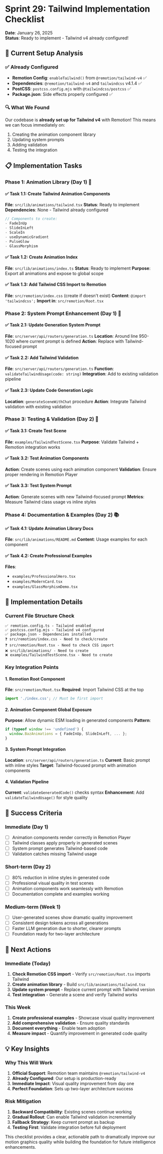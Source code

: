 # Sprint 29: Tailwind Implementation Checklist
**Date**: January 26, 2025  
**Status**: Ready to implement - Tailwind v4 already configured!

## 🎯 Current Setup Analysis

### ✅ Already Configured
- **Remotion Config**: `enableTailwind()` from `@remotion/tailwind-v4` ✅
- **Dependencies**: `@remotion/tailwind-v4` and `tailwindcss` v4.1.4 ✅  
- **PostCSS**: `postcss.config.mjs` with `@tailwindcss/postcss` ✅
- **Package.json**: Side effects properly configured ✅

### 🔍 What We Found
Our codebase is **already set up for Tailwind v4** with Remotion! This means we can focus immediately on:
1. Creating the animation component library
2. Updating system prompts  
3. Adding validation
4. Testing the integration

## 📋 Implementation Tasks

### Phase 1: Animation Library (Day 1) 🚀

#### ✅ Task 1.1: Create Tailwind Animation Components
**File**: `src/lib/animations/tailwind.tsx`
**Status**: Ready to implement
**Dependencies**: None - Tailwind already configured

```typescript
// Components to create:
- FadeInUp
- SlideInLeft  
- ScaleIn
- useDynamicGradient
- PulseGlow
- GlassMorphism
```

#### ✅ Task 1.2: Create Animation Index
**File**: `src/lib/animations/index.ts`
**Status**: Ready to implement
**Purpose**: Export all animations and expose to global scope

#### ✅ Task 1.3: Add Tailwind CSS Import to Remotion
**File**: `src/remotion/index.css` (create if doesn't exist)
**Content**: `@import 'tailwindcss';`
**Import in**: `src/remotion/Root.tsx`

### Phase 2: System Prompt Enhancement (Day 1) 🎯

#### ✅ Task 2.1: Update Generation System Prompt
**File**: `src/server/api/routers/generation.ts`
**Location**: Around line 950-1020 where current prompt is defined
**Action**: Replace with Tailwind-focused prompt

#### ✅ Task 2.2: Add Tailwind Validation
**File**: `src/server/api/routers/generation.ts`
**Function**: `validateTailwindUsage(code: string)`
**Integration**: Add to existing validation pipeline

#### ✅ Task 2.3: Update Code Generation Logic
**Location**: `generateSceneWithChat` procedure
**Action**: Integrate Tailwind validation with existing validation

### Phase 3: Testing & Validation (Day 2) 🧪

#### ✅ Task 3.1: Create Test Scene
**File**: `examples/TailwindTestScene.tsx`
**Purpose**: Validate Tailwind + Remotion integration works

#### ✅ Task 3.2: Test Animation Components
**Action**: Create scenes using each animation component
**Validation**: Ensure proper rendering in Remotion Player

#### ✅ Task 3.3: Test System Prompt
**Action**: Generate scenes with new Tailwind-focused prompt
**Metrics**: Measure Tailwind class usage vs inline styles

### Phase 4: Documentation & Examples (Day 2) 📚

#### ✅ Task 4.1: Update Animation Library Docs
**File**: `src/lib/animations/README.md`
**Content**: Usage examples for each component

#### ✅ Task 4.2: Create Professional Examples
**Files**: 
- `examples/ProfessionalHero.tsx`
- `examples/ModernCard.tsx`  
- `examples/GlassMorphismDemo.tsx`

## 🔧 Implementation Details

### Current File Structure Check
```
✅ remotion.config.ts - Tailwind enabled
✅ postcss.config.mjs - Tailwind v4 configured  
✅ package.json - Dependencies installed
❓ src/remotion/index.css - Need to check/create
❓ src/remotion/Root.tsx - Need to check CSS import
❌ src/lib/animations/ - Need to create
❌ examples/TailwindTestScene.tsx - Need to create
```

### Key Integration Points

#### 1. Remotion Root Component
**File**: `src/remotion/Root.tsx`
**Required**: Import Tailwind CSS at the top
```typescript
import './index.css'; // Must be first import
```

#### 2. Animation Component Global Exposure
**Purpose**: Allow dynamic ESM loading in generated components
**Pattern**: 
```typescript
if (typeof window !== 'undefined') {
  window.BazAnimations = { FadeInUp, SlideInLeft, ... };
}
```

#### 3. System Prompt Integration
**Location**: `src/server/api/routers/generation.ts`
**Current**: Basic prompt with inline styles
**Target**: Tailwind-focused prompt with animation components

#### 4. Validation Pipeline
**Current**: `validateGeneratedCode()` checks syntax
**Enhancement**: Add `validateTailwindUsage()` for style quality

## 🎯 Success Criteria

### Immediate (Day 1)
- [ ] Animation components render correctly in Remotion Player
- [ ] Tailwind classes apply properly in generated scenes
- [ ] System prompt generates Tailwind-based code
- [ ] Validation catches missing Tailwind usage

### Short-term (Day 2)
- [ ] 80% reduction in inline styles in generated code
- [ ] Professional visual quality in test scenes
- [ ] Animation components work seamlessly with Remotion
- [ ] Documentation complete and examples working

### Medium-term (Week 1)
- [ ] User-generated scenes show dramatic quality improvement
- [ ] Consistent design tokens across all generations
- [ ] Faster LLM generation due to shorter, clearer prompts
- [ ] Foundation ready for two-layer architecture

## 🚀 Next Actions

### Immediate (Today)
1. **Check Remotion CSS import** - Verify `src/remotion/Root.tsx` imports Tailwind
2. **Create animation library** - Build `src/lib/animations/tailwind.tsx`
3. **Update system prompt** - Replace current prompt with Tailwind version
4. **Test integration** - Generate a scene and verify Tailwind works

### This Week
1. **Create professional examples** - Showcase visual quality improvement
2. **Add comprehensive validation** - Ensure quality standards
3. **Document everything** - Enable team adoption
4. **Measure impact** - Quantify improvement in generated code quality

## 💡 Key Insights

### Why This Will Work
1. **Official Support**: Remotion team maintains `@remotion/tailwind-v4`
2. **Already Configured**: Our setup is production-ready
3. **Immediate Impact**: Visual quality improvement from day one
4. **Perfect Foundation**: Sets up two-layer architecture success

### Risk Mitigation
1. **Backward Compatibility**: Existing scenes continue working
2. **Gradual Rollout**: Can enable Tailwind validation incrementally  
3. **Fallback Strategy**: Keep current prompt as backup
4. **Testing First**: Validate integration before full deployment

This checklist provides a clear, actionable path to dramatically improve our motion graphics quality while building the foundation for future intelligence enhancements. 